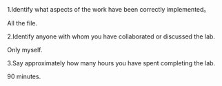1.Identify what aspects of the work have been correctly implemented。

All the file.

2.Identify anyone with whom you have collaborated or discussed the lab.

Only myself.

3.Say approximately how many hours you have spent completing the lab.

90 minutes.
